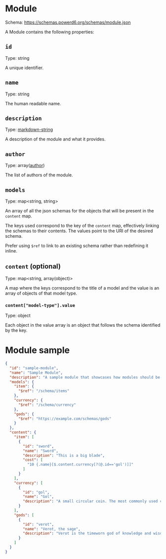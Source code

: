 # Module

Schema: https://schemas.powerd6.org/schemas/module.json

A Module contains the following properties:

## `id`

Type: string

A unique identifier.

## `name`

Type: string

The human readable name.

## `description`

Type: [markdown-string](markdown-string.md)

A description of the module and what it provides.

## `author`

Type: array([author](author.md))

The list of authors of the module.

## `models`

Type: map\<string, string\>

An array of all the json schemas for the objects that will be present in the `content` map.

The keys used correspond to the key of the `content` map, effectively linking the schemas to their contents. The values point to the URI of the desired schema.

Prefer using `$ref` to link to an existing schema rather than redefining it inline.

## `content` (optional)

Type: map\<string, array(object)\>

A map where the keys correspond to the title of a model and the value is an array of objects of that model type.

### `content["model-type"].value`

Type: object

Each object in the value array is an object that follows the schema identified by the key.


# Module sample

```json
{
  "id": "sample-module",
  "name": "Sample Module",
  "description": "A sample module that showcases how modules should be structured",
  "models": {
    "item": {
      "$ref": "/schema/items"
    },
    "currency": {
      "$ref": "/schema/currency"
    },
    "gods": {
      "$ref": "https://example.com/schemas/gods"
    }
  },
  "content": {
    "item": [
      {
        "id": "sword",
        "name": "Sword",
        "description": "This is a big blade",
        "cost": [
          "10 {.name}[$.content.currency[?(@.id=='gol')]]"
        ]
      }
    ],
    "currency": [
      {
        "id": "gol",
        "name": "Gol",
        "description": "A small circular coin. The most commonly used currency."
      }
    ],
    "gods": [
      {
        "id": "verot",
        "name": "Verot, the sage",
        "description": "Verot is the timeworn god of knowledge and wisdom."
      }
    ]
  }
}
```